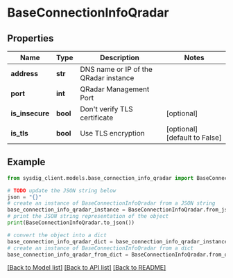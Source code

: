 # BaseConnectionInfoQradar


## Properties

Name | Type | Description | Notes
------------ | ------------- | ------------- | -------------
**address** | **str** | DNS name or IP of the QRadar instance | 
**port** | **int** | QRadar Management Port | 
**is_insecure** | **bool** | Don&#39;t verify TLS certificate | [optional] 
**is_tls** | **bool** | Use TLS encryption | [optional] [default to False]

## Example

```python
from sysdig_client.models.base_connection_info_qradar import BaseConnectionInfoQradar

# TODO update the JSON string below
json = "{}"
# create an instance of BaseConnectionInfoQradar from a JSON string
base_connection_info_qradar_instance = BaseConnectionInfoQradar.from_json(json)
# print the JSON string representation of the object
print(BaseConnectionInfoQradar.to_json())

# convert the object into a dict
base_connection_info_qradar_dict = base_connection_info_qradar_instance.to_dict()
# create an instance of BaseConnectionInfoQradar from a dict
base_connection_info_qradar_from_dict = BaseConnectionInfoQradar.from_dict(base_connection_info_qradar_dict)
```
[[Back to Model list]](../README.md#documentation-for-models) [[Back to API list]](../README.md#documentation-for-api-endpoints) [[Back to README]](../README.md)


